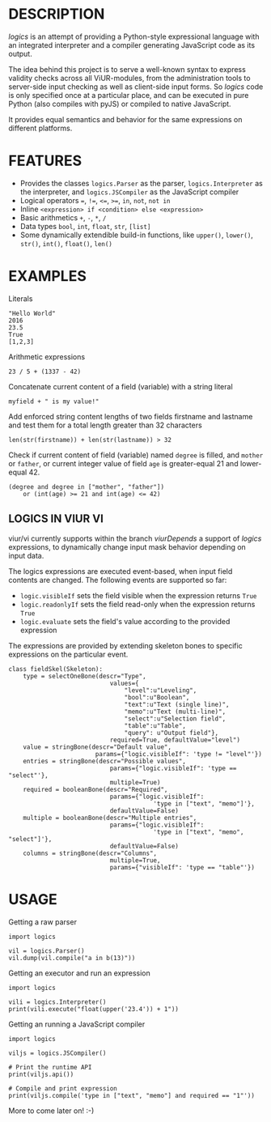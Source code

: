 # DESCRIPTION #

*logics* is an attempt of providing a Python-style expressional language with
an integrated interpreter and a compiler generating JavaScript code as its
output.

The idea behind this project is to serve a well-known syntax to express validity
checks across all ViUR-modules, from the administration tools to server-side
input checking as well as client-side input forms. So *logics* code is only
specified once at a particular place, and can be executed in pure Python (also
compiles with pyJS) or compiled to native JavaScript.

It provides equal semantics and behavior for the same expressions on different
platforms.

# FEATURES #

- Provides the classes `logics.Parser` as the parser, `logics.Interpreter` as
  the interpreter, and `logics.JSCompiler` as the JavaScript compiler
- Logical operators `=`, `!=`, `<=`, `>=`, `in`, `not`, `not in`
- Inline `<expression> if <condition> else <expression>`
- Basic arithmetics `+`, `-`, `*`, `/`
- Data types `bool`, `int`, `float`, `str`, `[list]`
- Some dynamically extendible build-in functions, like
  `upper()`, `lower()`, `str()`, `int()`, `float()`, `len()`

# EXAMPLES #

Literals

	"Hello World"
	2016
	23.5
	True
	[1,2,3]

Arithmetic expressions

	23 / 5 + (1337 - 42)

Concatenate current content of a field (variable) with a string literal

	myfield + " is my value!"

Add enforced string content lengths of two fields firstname and lastname
and test them for a total length greater than 32 characters

	len(str(firstname)) + len(str(lastname)) > 32

Check if current content of field (variable) named `degree` is filled,
and `mother` or `father`, or current integer value of field `age` is
greater-equal 21 and lower-equal 42.

	(degree and degree in ["mother", "father"])
		or (int(age) >= 21 and int(age) <= 42)

## LOGICS IN VIUR VI ##

viur/vi currently supports within the branch *viurDepends* a support of
*logics* expressions, to dynamically change input mask behavior depending
on input data.

The logics expressions are executed event-based, when input field contents
are changed. The following events are supported so far:

- `logic.visibleIf` sets the field visible when the expression returns `True`
- `logic.readonlyIf` sets the field read-only when the expression returns `True`
- `logic.evaluate` sets the field's value according to the provided expression

The expressions are provided by extending skeleton bones to specific expressions
on the particular event.

	class fieldSkel(Skeleton):
		type = selectOneBone(descr="Type",
								values={
									"level":u"Leveling",
			                        "bool":u"Boolean",
			                        "text":u"Text (single line)",
			                        "memo":u"Text (multi-line)",
			                        "select":u"Selection field",
			                        "table":u"Table",
			                        "query": u"Output field"},
		                        required=True, defaultValue="level")
		value = stringBone(descr="Default value",
							params={"logic.visibleIf": 'type != "level"'})
		entries = stringBone(descr="Possible values",
								params={"logic.visibleIf": 'type == "select"'},
								multiple=True)
		required = booleanBone(descr="Required",
								params={"logic.visibleIf":
											'type in ["text", "memo"]'},
								defaultValue=False)
		multiple = booleanBone(descr="Multiple entries",
								params={"logic.visibleIf":
											'type in ["text", "memo", "select"]'},
								defaultValue=False)
		columns = stringBone(descr="Columns",
								multiple=True,
								params={"visibleIf": 'type == "table"'})

# USAGE #

Getting a raw parser

	import logics

	vil = logics.Parser()
	vil.dump(vil.compile("a in b(13)"))

Getting an executor and run an expression

	import logics

	vili = logics.Interpreter()
	print(vili.execute("float(upper('23.4')) + 1"))

Getting an running a JavaScript compiler

	import logics

	viljs = logics.JSCompiler()

	# Print the runtime API
	print(viljs.api())

	# Compile and print expression
	print(viljs.compile('type in ["text", "memo"] and required == "1"'))

More to come later on! :-)
